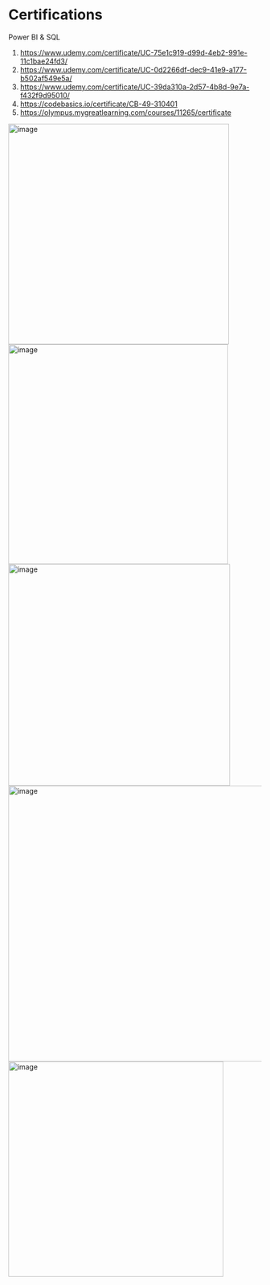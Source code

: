 # Certifications
Power BI &amp; SQL

1. https://www.udemy.com/certificate/UC-75e1c919-d99d-4eb2-991e-11c1bae24fd3/
2. https://www.udemy.com/certificate/UC-0d2266df-dec9-41e9-a177-b502af549e5a/
3. https://www.udemy.com/certificate/UC-39da310a-2d57-4b8d-9e7a-f432f9d95010/
4. https://codebasics.io/certificate/CB-49-310401
5. https://olympus.mygreatlearning.com/courses/11265/certificate

<img width="439" alt="image" src="https://github.com/user-attachments/assets/2b7e24b2-58ca-444f-919b-80c3ec1a2448">

<img width="437" alt="image" src="https://github.com/user-attachments/assets/4a7ee372-8c53-4854-8d40-54c10b3bd12f">

<img width="441" alt="image" src="https://github.com/user-attachments/assets/2cd12b1a-e949-4abb-a316-585a8f40a285">

<img width="549" alt="image" src="https://github.com/user-attachments/assets/86b621aa-9eae-4c47-8327-14d992479ea4">

<img width="428" alt="image" src="https://github.com/user-attachments/assets/bc093b1d-a9b6-4633-ae6f-79b4f01cabf3">





